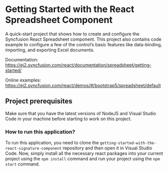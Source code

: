 # Getting Started with the React Spreadsheet Component

A quick-start project that shows how to create and configure the Syncfusion React Spreadsheet component. This project also contains code example to configure a few of the control’s basic features like data-binding, importing, and exporting Excel documents.

Documentation: https://ej2.syncfusion.com/react/documentation/spreadsheet/getting-started/

Online examples: https://ej2.syncfusion.com/react/demos/#/bootstrap5/spreadsheet/default

## Project prerequisites

Make sure that you have the latest versions of NodeJS and Visual Studio Code in your machine before starting to work on this project.

### How to run this application?

To run this application, you need to clone the `getting-started-with-the-react-signature-component` repository and then open it in Visual Studio Code. Now, simply install all the necessary react packages into your current project using the `npm install` command and run your project using the `npm start` command.